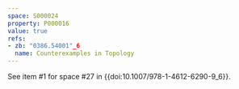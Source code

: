 ```yaml
---
space: S000024
property: P000016
value: true
refs:
- zb: "0386.54001"_6
  name: Counterexamples in Topology
---
```


See item #1 for space #27 in {{doi:10.1007/978-1-4612-6290-9_6}}.
